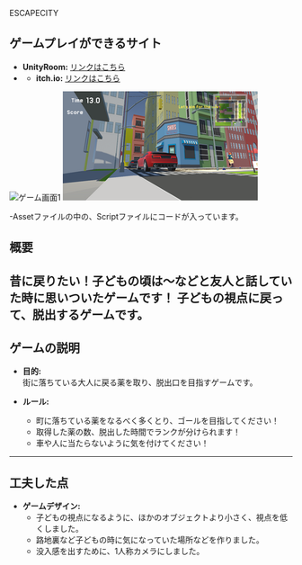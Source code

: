 ESCAPECITY

## ゲームプレイができるサイト
- **UnityRoom:** [リンクはこちら](https://unityroom.com/games/escape_city)
- - **itch.io:** [リンクはこちら](https://yotya.itch.io/escapecity)
 
![ゲーム画面1](EscapeCity.png)
![ゲーム画面1](EscapeCity2.png)


-Assetファイルの中の、Scriptファイルにコードが入っています。

## 概要
昔に戻りたい！子どもの頃は～などと友人と話していた時に思いついたゲームです！
子どもの視点に戻って、脱出するゲームです。
---

## ゲームの説明
- **目的:**  
  街に落ちている大人に戻る薬を取り、脱出口を目指すゲームです。  

- **ルール:**  
  - 町に落ちている薬をなるべく多くとり、ゴールを目指してください！
  - 取得した薬の数、脱出した時間でランクが分けられます！
  - 車や人に当たらないように気を付けてください！

---

## 工夫した点
- **ゲームデザイン:**  
  - 子どもの視点になるように、ほかのオブジェクトより小さく、視点を低くしました。
  - 路地裏など子どもの時に気になっていた場所などを作りました。
  - 没入感を出すために、1人称カメラにしました。
